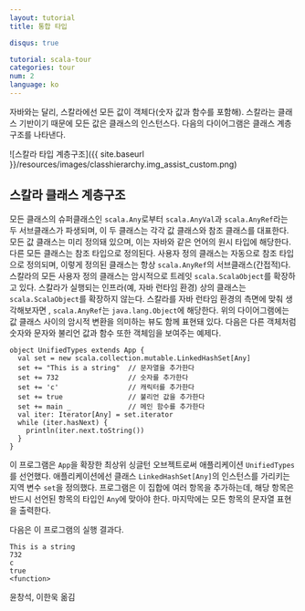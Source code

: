 ```yaml
---
layout: tutorial
title: 통합 타입

disqus: true

tutorial: scala-tour
categories: tour
num: 2
language: ko
---
```


자바와는 달리, 스칼라에선 모든 값이 객체다(숫자 값과 함수를 포함해). 스칼라는 클래스 기반이기 때문에 모든 값은 클래스의 인스턴스다. 다음의 다이어그램은 클래스 계층구조를 나타낸다.

![스칼라 타입 계층구조]({{ site.baseurl }}/resources/images/classhierarchy.img_assist_custom.png)

## 스칼라 클래스 계층구조 ##

모든 클래스의 슈퍼클래스인 `scala.Any`로부터 `scala.AnyVal`과 `scala.AnyRef`라는 두 서브클래스가 파생되며, 이 두 클래스는 각각 값 클래스와 참조 클래스를 대표한다. 모든 값 클래스는 미리 정의돼 있으며, 이는 자바와 같은 언어의 원시 타입에 해당한다. 다른 모든 클래스는 참조 타입으로 정의된다. 사용자 정의 클래스는 자동으로 참조 타입으로 정의되며, 이렇게 정의된 클래스는 항상 `scala.AnyRef`의 서브클래스(간접적)다. 스칼라의 모든 사용자 정의 클래스는 암시적으로 트레잇 `scala.ScalaObject`를 확장하고 있다. 스칼라가 실행되는 인프라(예, 자바 런타임 환경) 상의 클래스는 `scala.ScalaObject`를 확장하지 않는다. 스칼라를 자바 런타임 환경의 측면에 맞춰 생각해보자면 , `scala.AnyRef`는 `java.lang.Object`에 해당한다. 위의 다이어그램에는 값 클래스 사이의 암시적 변환을 의미하는 뷰도 함께 표현돼 있다.
다음은 다른 객체처럼 숫자와 문자와 불리언 값과 함수 또한 객체임을 보여주는 예제다.
 
    object UnifiedTypes extends App {
      val set = new scala.collection.mutable.LinkedHashSet[Any]
      set += "This is a string"  // 문자열을 추가한다
      set += 732                 // 숫자를 추가한다
      set += 'c'                 // 캐릭터를 추가한다
      set += true                // 불리언 값을 추가한다
      set += main _              // 메인 함수를 추가한다
      val iter: Iterator[Any] = set.iterator
      while (iter.hasNext) {
        println(iter.next.toString())
      }
    }

이 프로그램은 `App`을 확장한 최상위 싱글턴 오브젝트로써 애플리케이션 `UnifiedTypes`를 선언했다. 애플리케이션에선 클래스 `LinkedHashSet[Any]`의 인스턴스를 가리키는 지역 변수 `set`을 정의했다. 프로그램은 이 집합에 여러 항목을 추가하는데, 해당 항목은 반드시 선언된 항목의 타입인 `Any`에 맞아야 한다. 마지막에는 모든 항목의 문자열 표현을 출력한다.

다음은 이 프로그램의 실행 결과다.

    This is a string
    732
    c
    true
    <function>
    
윤창석, 이한욱 옮김